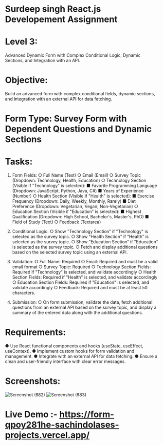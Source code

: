 # Surdeep singh React.js Developement Assignment

# Level 3: 
Advanced Dynamic Form with Complex Conditional Logic, Dynamic Sections, and Integration with an API.

# Objective: 
Build an advanced form with complex conditional fields, dynamic sections, and integration with an external API for data fetching.

# Form Type: Survey Form with Dependent Questions and Dynamic Sections

# Tasks:
1. Form Fields:
○ Full Name (Text)
○ Email (Email)
○ Survey Topic (Dropdown: Technology, Health, Education)
○ Technology Section (Visible if "Technology" is selected):
■ Favorite Programming Language (Dropdown: JavaScript, Python,
Java, C#)
■ Years of Experience (Number)
○ Health Section (Visible if "Health" is selected):
■ Exercise Frequency (Dropdown: Daily, Weekly, Monthly, Rarely)
■ Diet Preference (Dropdown: Vegetarian, Vegan, Non-Vegetarian)
○ Education Section (Visible if "Education" is selected):
■ Highest Qualification (Dropdown: High School, Bachelor's, Master's,
PhD)
■ Field of Study (Text)
○ Feedback (Textarea)

2. Conditional Logic:
○ Show "Technology Section" if "Technology" is selected as the survey topic.
○ Show "Health Section" if "Health" is selected as the survey topic.
○ Show "Education Section" if "Education" is selected as the survey topic.
○ Fetch and display additional questions based on the selected survey topic
using an external API.

3. Validation:
○ Full Name: Required
○ Email: Required and must be a valid email format
○ Survey Topic: Required
○ Technology Section Fields: Required if "Technology" is selected, and
validate accordingly
○ Health Section Fields: Required if "Health" is selected, and validate
accordingly
○ Education Section Fields: Required if "Education" is selected, and validate
accordingly
○ Feedback: Required and must be at least 50 characters.

4. Submission:
○ On form submission, validate the data, fetch additional questions from an
external API based on the survey topic, and display a summary of the
entered data along with the additional questions.

# Requirements:
● Use React functional components and hooks (useState, useEffect, useContext).
● Implement custom hooks for form validation and management.
● Integrate with an external API for data fetching.
● Ensure a clean and user-friendly interface with clear error messages.

 # Screenshots: 
 ![Screenshot (682)](https://github.com/sachindolase/survey-form/assets/125812863/5eddc869-d6ed-481b-9165-cda1d53b5761)
 ![Screenshot (683)](https://github.com/sachindolase/survey-form/assets/125812863/6d51bab0-ba32-4d7b-91be-f9b3b72ba669)

 # Live Demo :- https://form-qpoy281he-sachindolases-projects.vercel.app/

